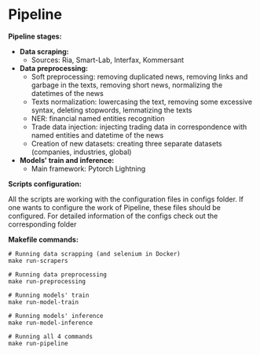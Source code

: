 # Pipeline

**Pipeline stages:**
- **Data scraping:**
    - Sources: Ria, Smart-Lab, Interfax, Kommersant
- **Data preprocessing:**
    - Soft preprocessing: removing duplicated news, removing links and garbage in the texts, removing short news, normalizing the datetimes of the news
    - Texts normalization: lowercasing the text, removing some excessive syntax, deleting stopwords, lemmatizing the texts
    - NER: financial named entities recognition
    - Trade data injection: injecting trading data in correspondence with named entities and datetime of the news
    - Creation of new datasets: creating three separate datasets (companies, industries, global)
- **Models' train and inference:**
    - Main framework: Pytorch Lightning

**Scripts configuration:**

All the scripts are working with the configuration files in configs folder. If one wants to configure the work of Pipeline, these files should be configured. For detailed information of the configs check out the corresponding folder

**Makefile commands:**
```
# Running data scrapping (and selenium in Docker)
make run-scrapers

# Running data preprocessing
make run-preprocessing

# Running models' train
make run-model-train

# Running models' inference
make run-model-inference

# Running all 4 commands
make run-pipeline
```

